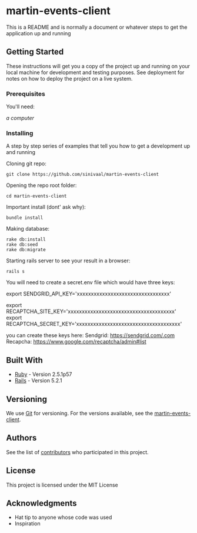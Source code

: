 # martin-events-client

This is a README and is normally a document or whatever steps to get the application up and running

## Getting Started

These instructions will get you a copy of the project up and running on your local machine for development and testing purposes. See deployment for notes on how to deploy the project on a live system.


### Prerequisites

You'll need:

*a computer*

### Installing

A step by step series of examples that tell you how to get a development up and running

Cloning git repo:
```
git clone https://github.com/sinivaal/martin-events-client
```
Opening the repo root folder:
```
cd martin-events-client
```
Important install (dont' ask why):
```
bundle install
```
Making database:
```
rake db:install
rake db:seed
rake db:migrate
```
Starting rails server to see your result in a browser:
```
rails s
```

You will need to create a secret.env file which would have three keys:

export SENDGRID_API_KEY='xxxxxxxxxxxxxxxxxxxxxxxxxxxxxxxxx'

export RECAPTCHA_SITE_KEY='xxxxxxxxxxxxxxxxxxxxxxxxxxxxxxxxxxxxxx'
export RECAPTCHA_SECRET_KEY='xxxxxxxxxxxxxxxxxxxxxxxxxxxxxxxxxxxxx'

you can create these keys here:
Sendgrid: https://sendgrid.com/.com 
Recapcha: https://www.google.com/recaptcha/admin#list

## Built With

* [Ruby](https://www.ruby-lang.org/en/) - Version 2.5.1p57
* [Rails](https://rubyonrails.org/) - Version 5.2.1


## Versioning

We use [Git](https://git-scm.com/) for versioning. For the versions available, see the [martin-events-client](https://github.com/sinivaal/martin-events-client). 

## Authors

See the list of [contributors](https://github.com/sinivaal/martin-events-client/graphs/contributors) who participated in this project.

## License

This project is licensed under the MIT License

## Acknowledgments

* Hat tip to anyone whose code was used
* Inspiration



